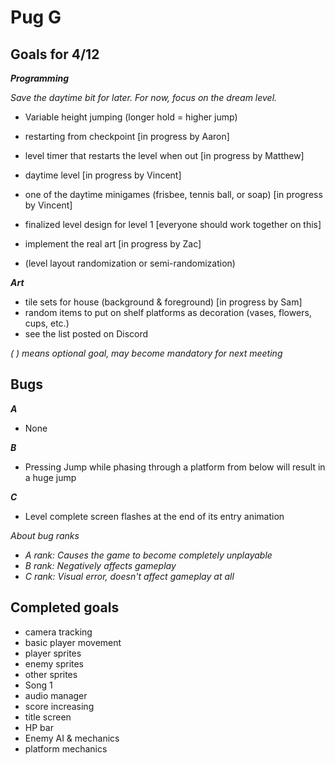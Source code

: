 # Pug G

## Goals for 4/12
***Programming***

*Save the daytime bit for later. For now, focus on the dream level.*
- Variable height jumping (longer hold = higher jump)
- restarting from checkpoint [in progress by Aaron]
- level timer that restarts the level when out [in progress by Matthew]
- daytime level [in progress by Vincent]
- one of the daytime minigames (frisbee, tennis ball, or soap) [in progress by Vincent]
- finalized level design for level 1 [everyone should work together on this]
- implement the real art [in progress by Zac]

- (level layout randomization or semi-randomization)

***Art***
- tile sets for house (background & foreground) [in progress by Sam]
- random items to put on shelf platforms as decoration (vases, flowers, cups, etc.)
- see the list posted on Discord

*( ) means optional goal, may become mandatory for next meeting*


## Bugs

***A***

- None

***B***

- Pressing Jump while phasing through a platform from below will result in a huge jump

***C***

- Level complete screen flashes at the end of its entry animation

*About bug ranks*
- *A rank: Causes the game to become completely unplayable*
- *B rank: Negatively affects gameplay*
- *C rank: Visual error, doesn't affect gameplay at all*

## Completed goals

- camera tracking
- basic player movement
- player sprites
- enemy sprites
- other sprites
- Song 1
- audio manager
- score increasing
- title screen
- HP bar
- Enemy AI & mechanics
- platform mechanics
